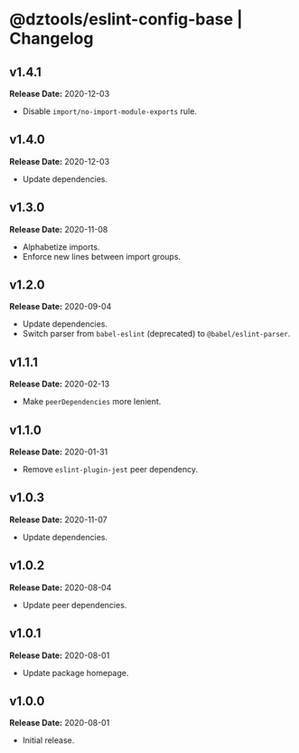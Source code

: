 # @dztools/eslint-config-base | Changelog

## v1.4.1

**Release Date:** 2020-12-03

- Disable `import/no-import-module-exports` rule.

## v1.4.0

**Release Date:** 2020-12-03

- Update dependencies.

## v1.3.0

**Release Date:** 2020-11-08

- Alphabetize imports.
- Enforce new lines between import groups.

## v1.2.0

**Release Date:** 2020-09-04

- Update dependencies.
- Switch parser from `babel-eslint` (deprecated) to `@babel/eslint-parser`.

## v1.1.1

**Release Date:** 2020-02-13

- Make `peerDependencies` more lenient.

## v1.1.0

**Release Date:** 2020-01-31

- Remove `eslint-plugin-jest` peer dependency.

## v1.0.3

**Release Date:** 2020-11-07

- Update dependencies.

## v1.0.2

**Release Date:** 2020-08-04

- Update peer dependencies.

## v1.0.1

**Release Date:** 2020-08-01

- Update package homepage.

## v1.0.0

**Release Date:** 2020-08-01

- Initial release.
